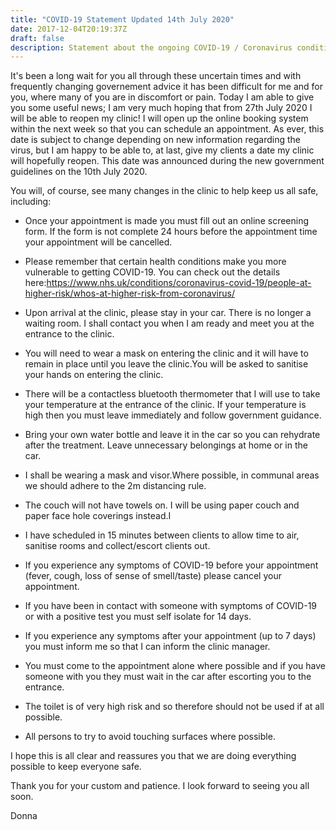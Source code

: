 ```yaml
---
title: "COVID-19 Statement Updated 14th July 2020"
date: 2017-12-04T20:19:37Z
draft: false
description: Statement about the ongoing COVID-19 / Coronavirus condition
---
```


It's been a long wait for you all through these uncertain times and with frequently changing governement advice it has been difficult for me and for you, where many of you are in discomfort or pain. Today I am able to give you some useful news; I am very much hoping that from 27th July 2020 I will be able to reopen my clinic! I will open up the online booking system within the next week so that you can schedule an appointment. As ever, this date is subject to change depending on new information regarding the virus, but I am happy to be able to, at last, give my clients a date my clinic will hopefully reopen. This date was announced during the new government guidelines on the 10th July 2020. 

You will, of course, see many changes in the clinic to help keep us all safe, including:

* Once your appointment is made you must fill out an online screening form. If the form is not complete 24 hours before the appointment time your appointment will be cancelled. 

* Please remember that certain health conditions make you more vulnerable to getting COVID-19. You can check out the details here:https://www.nhs.uk/conditions/coronavirus-covid-19/people-at-higher-risk/whos-at-higher-risk-from-coronavirus/

* Upon arrival at the clinic, please stay in your car. There is no longer a waiting room. I shall contact you when I am ready and meet you at the entrance to the clinic.

* You will need to wear a mask on entering the clinic and it will have to remain in place until you leave the clinic.You will be asked to sanitise your hands on entering the clinic.

* There will be a contactless bluetooth thermometer that I will use to take your temperature at the entrance of the clinic. If your temperature is high then you must leave immediately and follow government guidance.

* Bring your own water bottle and leave it in the car so you can rehydrate after the treatment. Leave unnecessary belongings at home or in the car.

* I shall be wearing a mask and visor.Where possible, in communal areas we should adhere to the 2m distancing rule.

* The couch will not have towels on. I will be using paper couch and paper face hole coverings instead.I

* I have scheduled in 15 minutes between clients to allow time to air, sanitise rooms and collect/escort clients out.

* If you experience any symptoms of COVID-19 before your appointment (fever, cough, loss of sense of smell/taste) please cancel your appointment. 

* If you have been in contact with someone with symptoms of COVID-19 or with a positive test you must self isolate for 14 days.

* If you experience any symptoms after your appointment (up to 7 days) you must inform me so that I can inform the clinic manager. 

* You must come to the appointment alone where possible and if you have someone with you they must wait in the car after escorting you to the entrance.

* The toilet is of very high risk and so therefore should not be used if at all possible.

* All persons to try to avoid touching surfaces where possible. 

I hope this is all clear and reassures you that we are doing everything possible to keep everyone safe. 

Thank you for your custom and patience. I look forward to seeing you all soon.

Donna
